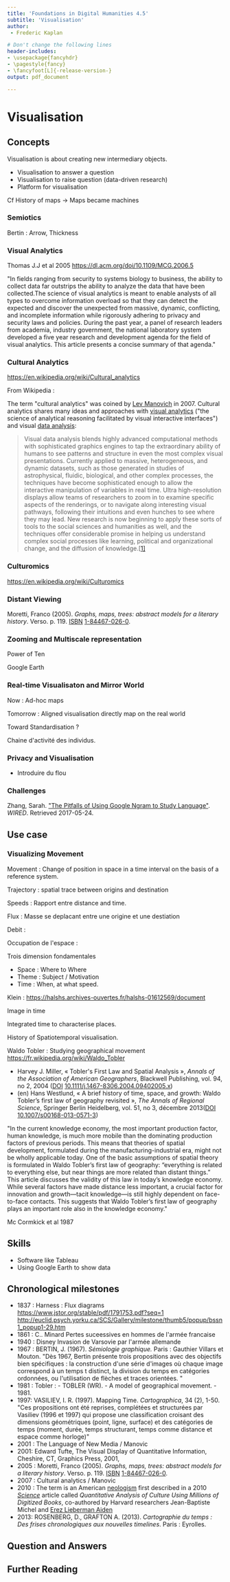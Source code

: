 ```yaml
---
title: 'Foundations in Digital Humanities 4.5'
subtitle: 'Visualisation'
author:
 - Frederic Kaplan

# Don't change the following lines
header-includes:
- \usepackage{fancyhdr}
- \pagestyle{fancy}
- \fancyfoot[L]{-release-version-}
output: pdf_document

---
```


# Visualisation

## Concepts

Visualisation is about creating new intermediary objects.

- Visualisation to answer a question
- Visualisation to raise question (data-driven research)
- Platform for visualisation

Cf History of maps -> Maps became machines

### Semiotics

Bertin : Arrow, Thickness

### Visual Analytics

Thomas J.J et al 2005 https://dl.acm.org/doi/10.1109/MCG.2006.5

"In fields ranging from security to systems biology to business, the ability to collect data far outstrips the ability to analyze the data that have been collected.The science of visual analytics is meant to enable analysts of all types to overcome information overload so that they can detect the expected and discover the unexpected from massive, dynamic, conflicting, and incomplete information while rigorously adhering to privacy and security laws and policies. During the past year, a panel of research leaders from academia, industry government, the national laboratory system developed a five year research and development agenda for the field of visual analytics. This article presents a concise summary of that agenda."

### Cultural Analytics

https://en.wikipedia.org/wiki/Cultural_analytics

From Wikipedia : 

The term "cultural analytics" was coined by [Lev Manovich](https://en.wikipedia.org/wiki/Lev_Manovich) in 2007. Cultural analytics shares many ideas and approaches with [visual analytics](https://en.wikipedia.org/wiki/Visual_analytics) ("the science of analytical reasoning facilitated by visual interactive interfaces") and visual [data analysis](https://en.wikipedia.org/wiki/Data_analysis):

> Visual data analysis blends highly advanced computational methods with sophisticated graphics engines to tap the extraordinary ability of humans to see patterns and structure in even the most complex visual presentations. Currently applied to massive, heterogeneous, and dynamic datasets, such as those generated in studies of astrophysical, fluidic, biological, and other complex processes, the techniques have become sophisticated enough to allow the interactive manipulation of variables in real time. Ultra high-resolution displays allow teams of researchers to zoom in to examine specific aspects of the renderings, or to navigate along interesting visual pathways, following their intuitions and even hunches to see where they may lead. New research is now beginning to apply these sorts of tools to the social sciences and humanities as well, and the techniques offer considerable promise in helping us understand complex social processes like learning, political and organizational change, and the diffusion of knowledge.[[1\]](https://en.wikipedia.org/wiki/Cultural_analytics#cite_note-1)

### Culturomics

https://en.wikipedia.org/wiki/Culturomics

### Distant Viewing 

Moretti, Franco (2005). *Graphs, maps, trees: abstract models for a literary history*. Verso. p. 119. [ISBN](https://en.wikipedia.org/wiki/ISBN_(identifier)) [1-84467-026-0](https://en.wikipedia.org/wiki/Special:BookSources/1-84467-026-0).

### Zooming and Multiscale representation

Power of Ten

Google Earth

### Real-time Visualisaton and Mirror World

Now : Ad-hoc maps

Tomorrow : Aligned visualisation directly map on the real world

Toward Standardisation ?

Chaine d'activité des individus. 

### Privacy and Visualisation 

- Introduire du flou

### Challenges

Zhang, Sarah. ["The Pitfalls of Using Google Ngram to Study Language"](https://www.wired.com/2015/10/pitfalls-of-studying-language-with-google-ngram/). *WIRED*. Retrieved 2017-05-24.

## Use case

### Visualizing Movement

Movement : Change of position in space in a time interval on the basis of a reference system. 

Trajectory : spatial trace between origins and destination

Speeds : Rapport entre distance and time. 

Flux : Masse se deplacant entre une origine et une destiation 

Debit :

Occupation de l'espace : 

Trois dimension fondamentales 

- Space : Where to Where
- Theme : Subject / Motivation
- Time : When, at what speed. 

Klein : https://halshs.archives-ouvertes.fr/halshs-01612569/document

Image in time

Integrated time to characterise places. 

History of Spatiotemporal visualisation. 

Waldo Tobler : Studying geographical movement https://fr.wikipedia.org/wiki/Waldo_Tobler

- Harvey J. Miller, « Tobler's First Law and Spatial Analysis », *Annals of the Association of American Geographers*, Blackwell Publishing, vol. 94, no 2,‎ 2004 ([DOI](https://fr.wikipedia.org/wiki/Digital_Object_Identifier) [10.1111/j.1467-8306.2004.09402005.x](https://dx.doi.org/10.1111%2Fj.1467-8306.2004.09402005.x))
- (en) Hans Westlund, « A brief history of time, space, and growth: Waldo Tobler’s first law of geography revisited », *The Annals of Regional Science*, Springer Berlin Heidelberg, vol. 51, no 3,‎ décembre 2013([DOI](https://fr.wikipedia.org/wiki/Digital_Object_Identifier) [10.1007/s00168-013-0571-3](https://dx.doi.org/10.1007%2Fs00168-013-0571-3))

"In the current knowledge economy, the most important production factor, human knowledge, is much more mobile than the dominating production factors of previous periods. This means that theories of spatial development, formulated during the manufacturing-industrial era, might not be wholly applicable today. One of the basic assumptions of spatial theory is formulated in Waldo Tobler’s first law of geography: “everything is related to everything else, but near things are more related than distant things.” This article discusses the validity of this law in today’s knowledge economy. While several factors have made distance less important, a crucial factor for innovation and growth—tacit knowledge—is still highly dependent on face-to-face contacts. This suggests that Waldo Tobler’s first law of geography plays an important role also in the knowledge economy."

Mc Cormkick et al 1987

## Skills

- Software like Tableau
- Using Google Earth to show data

## Chronological milestones

- 1837 : Harness : Flux diagrams https://www.jstor.org/stable/pdf/1791753.pdf?seq=1 http://euclid.psych.yorku.ca/SCS/Gallery/milestone/thumb5/popup/bssn1_popup1-29.htm
- 1861 : C.. Minard Pertes suceessives en hommes de l'armée francaise
- 1940 : Disney Invasion de Varsovie par l'armée allemande
- 1967 : BERTIN, J. (1967). *Sémiologie graphique.* Paris : Gauthier Villars et Mouton. "Dès 1967, Bertin présente trois propositions avec des objectifs bien spécifiques : la construction d'une série d'images où chaque image correspond à un temps t distinct, la division du temps en catégories ordonnées, ou l'utilisation de flèches et traces orientées. "
- 1981 : Tobler : \- TOBLER (WR). - A model of geographical movement. - 1981.
- 1997: VASILIEV, I. R. (1997). Mapping Time. *Cartographica*, 34 (2), 1-50. "Ces propositions ont été reprises, complétées et structurées par Vasiliev (1996 et 1997) qui propose une classification croisant des dimensions géométriques (point, ligne, surface) et des catégories de temps (moment, durée, temps structurant, temps comme distance et espace comme horloge)"
- 2001 : The Language of New Media / Manovic
- 2001: Edward Tufte, The Visual Display of Quantitative Information, Cheshire, CT, Graphics Press, 2001,
- 2005 : Moretti, Franco (2005). *Graphs, maps, trees: abstract models for a literary history*. Verso. p. 119. [ISBN](https://en.wikipedia.org/wiki/ISBN_(identifier)) [1-84467-026-0](https://en.wikipedia.org/wiki/Special:BookSources/1-84467-026-0).
- 2007 : Cultural analytics / Manovic
- 2010 : The term is an American [neologism](https://en.wikipedia.org/wiki/Neologism) first described in a 2010 *[Science](https://en.wikipedia.org/wiki/Science_(journal))* article called *Quantitative Analysis of Culture Using Millions of Digitized Books*, co-authored by Harvard researchers Jean-Baptiste Michel and [Erez Lieberman Aiden](https://en.wikipedia.org/wiki/Erez_Lieberman_Aiden)
- 2013: ROSENBERG, D., GRAFTON A. (2013). *Cartographie du temps : Des frises chronologiques aux nouvelles timelines*. Paris : Eyrolles.



## Question and Answers 

## Further Reading

